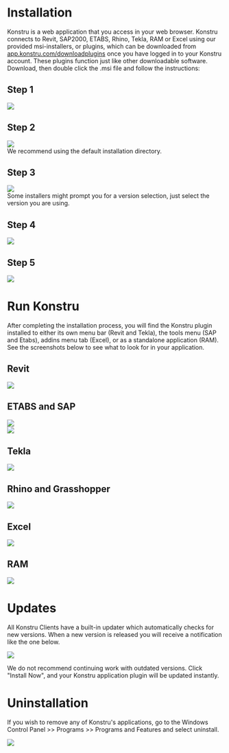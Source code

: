 # Installation

Konstru is a web application that you access in your web browser. Konstru connects to Revit, SAP2000, ETABS, Rhino, Tekla, RAM or Excel using our provided msi-installers, or plugins, which can be downloaded from [app.konstru.com/downloadplugins](http://app.konstru.com/downloadPlugins) once you have logged in to your Konstru account. These plugins function just like other downloadable software. Download, then double click the .msi file and follow the instructions:

## Step 1

![](/assets/Install_01.png)

## Step 2

![](/assets/Install_02.png)  
We recommend using the default installation directory.

## Step 3

![](/assets/Install_03.png)  
Some installers might prompt you for a version selection, just select the version you are using.

## Step 4

![](/assets/Install_04.png)

## Step 5

![](/assets/Install_05.png)

# Run Konstru

After completing the installation process, you will find the Konstru plugin installed to either its own menu bar \(Revit and Tekla\), the tools menu \(SAP and Etabs\), addins menu tab \(Excel\), or as a standalone application \(RAM\). See the screenshots below to see what to look for in your application.

## Revit

![](/assets/Location_Revit.png)

## ETABS and SAP

![](/assets/Location_ETABS.png)  
![](/assets/Location_SAP.png)

## Tekla

![](/assets/Location_Tekla.png)

## Rhino and Grasshopper

![](/assets/Location_Grasshopper.png)

## Excel

![](/assets/Location_Excel.png)

## RAM

![](/assets/Location_RAM.png)

# Updates

All Konstru Clients have a built-in updater which automatically checks for new versions. When a new version is released you will receive a notification like the one below.

![](/assets/Updater_01.png)

We do not recommend continuing work with outdated versions. Click "Install Now", and your Konstru application plugin will be updated instantly.

# Uninstallation

If you wish to remove any of Konstru's applications, go to the Windows Control Panel &gt;&gt; Programs &gt;&gt; Programs and Features and select uninstall.

![](/assets/Uninstall.png)

